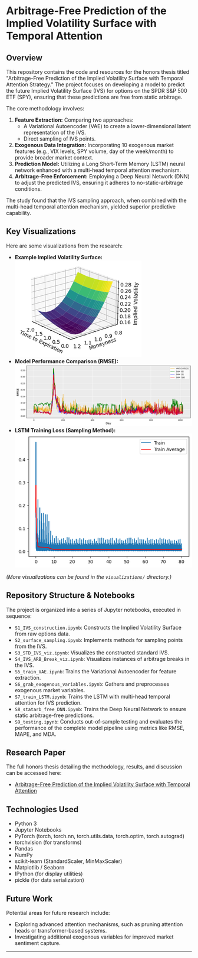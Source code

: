 # Arbitrage-Free Prediction of the Implied Volatility Surface with Temporal Attention

## Overview

This repository contains the code and resources for the honors thesis titled "Arbitrage-Free Prediction of the Implied Volatility Surface with Temporal Attention Strategy." The project focuses on developing a model to predict the future Implied Volatility Surface (IVS) for options on the SPDR S&P 500 ETF (SPY), ensuring that these predictions are free from static arbitrage.

The core methodology involves:
1.  **Feature Extraction:** Comparing two approaches:
    *   A Variational Autoencoder (VAE) to create a lower-dimensional latent representation of the IVS.
    *   Direct sampling of IVS points.
2.  **Exogenous Data Integration:** Incorporating 10 exogenous market features (e.g., VIX levels, SPY volume, day of the week/month) to provide broader market context.
3.  **Prediction Model:** Utilizing a Long Short-Term Memory (LSTM) neural network enhanced with a multi-head temporal attention mechanism.
4.  **Arbitrage-Free Enforcement:** Employing a Deep Neural Network (DNN) to adjust the predicted IVS, ensuring it adheres to no-static-arbitrage conditions.

The study found that the IVS sampling approach, when combined with the multi-head temporal attention mechanism, yielded superior predictive capability.

## Key Visualizations

Here are some visualizations from the research:

*   **Example Implied Volatility Surface:**
    ![Example IVS](visualizations/IVS_2011_05_26.png)
*   **Model Performance Comparison (RMSE):**
    ![RMSE Comparison](visualizations/COMP_RMSE.png)
*   **LSTM Training Loss (Sampling Method):**
    ![LSTM Loss SAM](visualizations/LSTM_LOSS_SAM.png)

*(More visualizations can be found in the `visualizations/` directory.)*

## Repository Structure & Notebooks

The project is organized into a series of Jupyter notebooks, executed in sequence:

*   `S1_IVS_construction.ipynb`: Constructs the Implied Volatility Surface from raw options data.
*   `S2_surface_sampling.ipynb`: Implements methods for sampling points from the IVS.
*   `S3_STD_IVS_viz.ipynb`: Visualizes the constructed standard IVS.
*   `S4_IVS_ARB_Break_viz.ipynb`: Visualizes instances of arbitrage breaks in the IVS.
*   `S5_train_VAE.ipynb`: Trains the Variational Autoencoder for feature extraction.
*   `S6_grab_exogenous_variables.ipynb`: Gathers and preprocesses exogenous market variables.
*   `S7_train_LSTM.ipynb`: Trains the LSTM with multi-head temporal attention for IVS prediction.
*   `S8_statarb_free_DNN.ipynb`: Trains the Deep Neural Network to ensure static arbitrage-free predictions.
*   `S9_testing.ipynb`: Conducts out-of-sample testing and evaluates the performance of the complete model pipeline using metrics like RMSE, MAPE, and MDA.

## Research Paper

The full honors thesis detailing the methodology, results, and discussion can be accessed here:
*   [Arbitrage-Free Prediction of the Implied Volatility Surface with Temporal Attention](https://repository.lib.fsu.edu/islandora/object/fsu:961091)

## Technologies Used
* Python 3
* Jupyter Notebooks
* PyTorch (torch, torch.nn, torch.utils.data, torch.optim, torch.autograd)
* torchvision (for transforms)
* Pandas
* NumPy
* scikit-learn (StandardScaler, MinMaxScaler)
* Matplotlib / Seaborn
* IPython (for display utilities)
* pickle (for data serialization)

## Future Work
Potential areas for future research include:
*   Exploring advanced attention mechanisms, such as pruning attention heads or transformer-based systems.
*   Investigating additional exogenous variables for improved market sentiment capture.

---
